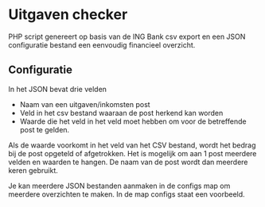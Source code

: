 # Uitgaven checker
PHP script genereert op basis van de ING Bank csv export en een JSON configuratie bestand een eenvoudig financieel overzicht.


## Configuratie
In het JSON bevat drie velden
- Naam van een uitgaven/inkomsten post
- Veld in het csv bestand waaraan de post herkend kan worden
- Waarde die het veld in het veld moet hebben om voor de betreffende post te gelden.

Als de waarde voorkomt in het veld van het CSV bestand, wordt het bedrag bij de post opgeteld of afgetrokken. Het is mogelijk om aan 1 post meerdere velden en waarden te hangen. De naam van de post wordt dan meerdere keren gebruikt.

Je kan meerdere JSON bestanden aanmaken in de configs map om meerdere overzichten te maken. In de map configs staat een voorbeeld.

